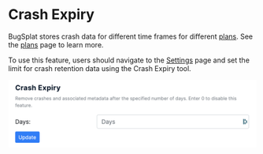 # Crash Expiry

BugSplat stores crash data for different time frames for different [plans](https://www.bugsplat.com/plans/).   See the [plans](https://www.bugsplat.com/plans/) page to learn more.&#x20;

To use this feature, users should navigate to the [Settings](https://app.bugsplat.com/v2/database/privacy) page and set the limit for crash retention data using the Crash Expiry tool.

![](<../../../.gitbook/assets/Screen Shot 2021-10-07 at 3.57.46 PM.png>)
